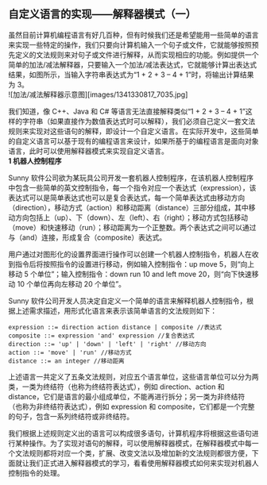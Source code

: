 ## 自定义语言的实现——解释器模式（一）
虽然目前计算机编程语言有好几百种，但有时候我们还是希望能用一些简单的语言来实现一些特定的操作，我们只要向计算机输入一个句子或文件，它就能够按照预先定义的文法规则来对句子或文件进行解释，从而实现相应的功能。例如提供一个简单的加法/减法解释器，只要输入一个加法/减法表达式，它就能够计算出表达式结果，如图所示，当输入字符串表达式为“1 + 2 + 3 – 4 + 1”时，将输出计算结果为 3。  
![加法/减法解释器示意图][images/1341330817_7035.jpg]  

我们知道，像 C++、Java 和 C# 等语言无法直接解释类似“1 + 2 + 3 – 4 + 1”这样的字符串（如果直接作为数值表达式时可以解释），我们必须自己定义一套文法规则来实现对这些语句的解释，即设计一个自定义语言。在实际开发中，这些简单的自定义语言可以基于现有的编程语言来设计，如果所基于的编程语言是面向对象语言，此时可以使用解释器模式来实现自定义语言。  
**1 机器人控制程序**  

Sunny 软件公司欲为某玩具公司开发一套机器人控制程序，在该机器人控制程序中包含一些简单的英文控制指令，每一个指令对应一个表达式（expression），该表达式可以是简单表达式也可以是复合表达式，每一个简单表达式由移动方向（direction），移动方式（action）和移动距离（distance）三部分组成，其中移动方向包括上（up）、下（down）、左（left）、右（right）；移动方式包括移动（move）和快速移动（run）；移动距离为一个正整数。两个表达式之间可以通过与（and）连接，形成复合（composite）表达式。  

用户通过对图形化的设置界面进行操作可以创建一个机器人控制指令，机器人在收到指令后将按照指令的设置进行移动，例如输入控制指令：up move 5，则“向上移动 5 个单位”；输入控制指令：down  run 10 and left move 20，则“向下快速移动 10 个单位再向左移动 20 个单位”。  

Sunny 软件公司开发人员决定自定义一个简单的语言来解释机器人控制指令，根据上述需求描述，用形式化语言来表示该简单语言的文法规则如下：  
```
expression ::= direction action distance | composite //表达式
composite ::= expression 'and' expression //复合表达式
direction ::= 'up' | 'down' | 'left' | 'right' //移动方向
action ::= 'move' | 'run' //移动方式
distance ::= an integer //移动距离
```  

上述语言一共定义了五条文法规则，对应五个语言单位，这些语言单位可以分为两类，一类为终结符（也称为终结符表达式），例如 direction、action 和 distance，它们是语言的最小组成单位，不能再进行拆分；另一类为非终结符（也称为非终结符表达式），例如 expression 和 composite，它们都是一个完整的句子，包含一系列终结符或非终结符。  

我们根据上述规则定义出的语言可以构成很多语句，计算机程序将根据这些语句进行某种操作。为了实现对语句的解释，可以使用解释器模式，在解释器模式中每一个文法规则都将对应一个类，扩展、改变文法以及增加新的文法规则都很方便，下面就让我们正式进入解释器模式的学习，看看使用解释器模式如何来实现对机器人控制指令的处理。
